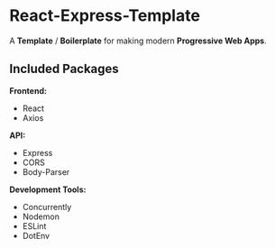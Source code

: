 # React-Express-Template

A **Template** / **Boilerplate** for making modern **Progressive Web Apps**. 


## Included Packages

**Frontend:**
 - React
 - Axios
 
**API:**
 - Express
 - CORS
 - Body-Parser

**Development Tools:**

 - Concurrently
 - Nodemon
 - ESLint
 - DotEnv

